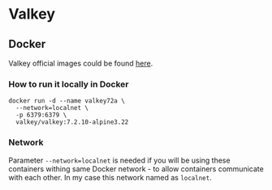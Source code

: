 Valkey
=

## Docker

Valkey official images could be found [here](https://hub.docker.com/r/valkey/valkey).

### How to run it locally in Docker

```shell
docker run -d --name valkey72a \
  --network=localnet \
  -p 6379:6379 \
  valkey/valkey:7.2.10-alpine3.22
```

### Network

Parameter `--network=localnet` is needed if you will be using these containers withing same Docker network - to allow
containers communicate with each other. In my case this network named as `localnet`.
